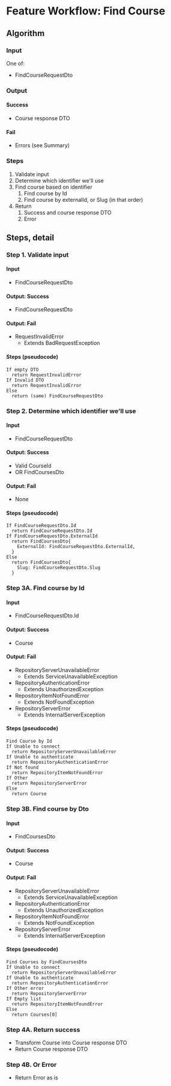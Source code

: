 # Feature Workflow: Find Course

## Algorithm

### Input

One of:

- FindCourseRequestDto

### Output

#### Success

- Course response DTO

#### Fail

- Errors (see Summary)

### Steps

1. Validate input
2. Determine which identifier we'll use
3. Find course based on identifier
   1. Find course by Id
   2. Find course by externalId, or Slug (in that order)
4. Return
   1. Success and course response DTO
   2. Error

## Steps, detail

### Step 1. Validate input

#### Input
- FindCourseRequestDto

#### Output: Success

- FindCourseRequestDto

#### Output: Fail

- RequestInvalidError
  - Extends BadRequestException

#### Steps (pseudocode)

```
If empty DTO
  return RequestInvalidError
If Invalid DTO
  return RequestInvalidError
Else
  return (same) FindCourseRequestDto
```

### Step 2. Determine which identifier we'll use

#### Input
- FindCourseRequestDto

#### Output: Success

- Valid CourseId
- OR FindCoursesDto

#### Output: Fail

- None

#### Steps (pseudocode)

```
If FindCourseRequestDto.Id
  return FindCourseRequestDto.Id
If FindCourseRequestDto.ExternalId
  return FindCoursesDto{
    ExternalId: FindCourseRequestDto.ExternalId,
  }
Else
  return FindCoursesDto{
    Slug: FindCourseRequestDto.Slug
  }
```

### Step 3A. Find course by Id

#### Input
- FindCourseRequestDto.Id

#### Output: Success

- Course

#### Output: Fail

- RepositoryServerUnavailableError
  - Extends ServiceUnavailableException
- RepositoryAuthenticationError
  - Extends UnauthorizedException
- RepositoryItemNotFoundError
  - Extends NotFoundException
- RepositoryServerError
  - Extends InternalServerException

#### Steps (pseudocode)

```
Find Course by Id
If Unable to connect
  return RepositoryServerUnavailableError
If Unable to authenticate
  return RepositoryAuthenticationError
If Not found
  return RepositoryItemNotFoundError
If Other
  return RepositoryServerError
Else
  return Course
```

### Step 3B. Find course by Dto

#### Input
- FindCoursesDto

#### Output: Success

- Course

#### Output: Fail

- RepositoryServerUnavailableError
  - Extends ServiceUnavailableException
- RepositoryAuthenticationError
  - Extends UnauthorizedException
- RepositoryItemNotFoundError
  - Extends NotFoundException
- RepositoryServerError
  - Extends InternalServerException

#### Steps (pseudocode)

```
Find Courses by FindCoursesDto
If Unable to connect
  return RepositoryServerUnavailableError
If Unable to authenticate
  return RepositoryAuthenticationError
If Other error
  return RepositoryServerError
If Empty list
  return RepositoryItemNotFoundError
Else
  return Courses[0]
```

### Step 4A. Return success

- Transform Course into Course response DTO
- Return Course response DTO

### Step 4B. Or Error

- Return Error as is
